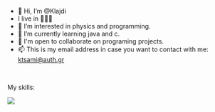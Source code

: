 - 👋 Hi, I’m @Klajdi
- I live in 📍🇬🇷
- 👀 I’m interested in physics and programming.
- 🌱 I’m currently learning java and c.
- 💞️ I'm open to collaborate on programing projects.
- 📫 This is my email address in case you want to contact with me: ktsami@auth.gr
<br>
<p>My skills:</p>
<p align="left">
  <a href="https://skillicons.dev">
    <img src="https://skillicons.dev/icons?i=c,react,html,css,php" />
  </a>
</p>
<!---
Klajdis32/Klajdis32 is a ✨ special ✨ repository because its `README.md` (this file) appears on your GitHub profile.
You can click the Preview link to take a look at your changes.
--->
